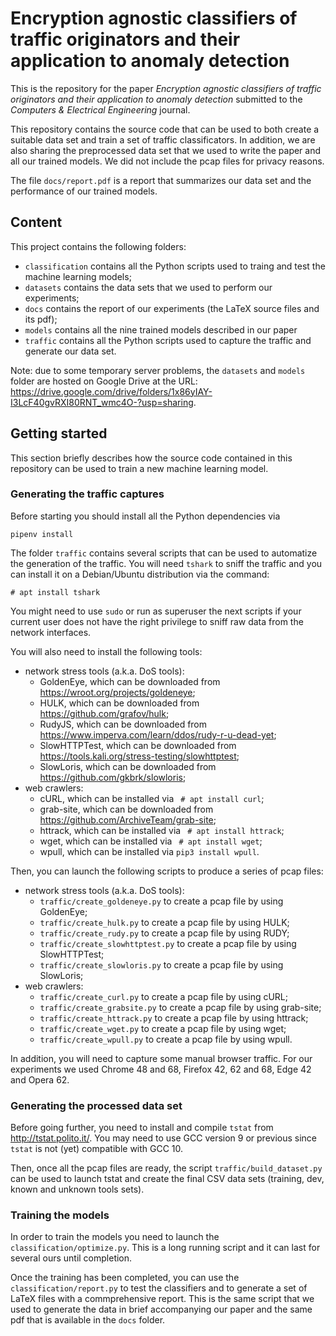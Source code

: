 # Encryption agnostic classifiers of traffic originators and their application to anomaly detection

This is the repository for the paper _Encryption agnostic classifiers of traffic originators and their application to
anomaly detection_ submitted to the _Computers & Electrical Engineering_ journal.

This repository contains the source code that can be used to both create a suitable data set and train a set of traffic
classificators. In addition, we are also sharing the preprocessed data set that we used to write the paper and all our
trained models. We did not include the pcap files for privacy reasons.

The file `docs/report.pdf` is a report that summarizes our data set and the performance of our trained models.

## Content

This project contains the following folders:

+ `classification` contains all the Python scripts used to traing and test the machine learning models;
+ `datasets` contains the data sets that we used to perform our experiments;
+ `docs` contains the report of our experiments (the LaTeX source files and its pdf);
+ `models` contains all the nine trained models described in our paper
+ `traffic` contains all the Python scripts used to capture the traffic and generate our data set.

Note: due to some temporary server problems, the `datasets` and `models` folder are hosted on Google Drive at the URL:
https://drive.google.com/drive/folders/1x86yIAY-I3LcF40gvRXI80RNT_wmc4O-?usp=sharing.

## Getting started

This section briefly describes how the source code contained in this repository can be used to train a new machine
learning model.

### Generating the traffic captures

Before starting you should install all the Python dependencies via

```shell
pipenv install
```

The folder `traffic` contains several scripts that can be used to automatize the generation of the traffic. You will
need `tshark` to sniff the traffic and you can install it on a Debian/Ubuntu distribution via the command:

```shell
# apt install tshark
```

You might need to use `sudo` or run as superuser the next scripts if your current user does not have the right privilege
to sniff raw data from the network interfaces.

You will also need to install the following tools:

+ network stress tools (a.k.a. DoS tools):
  + GoldenEye, which can be downloaded from https://wroot.org/projects/goldeneye;
  + HULK, which can be downloaded from https://github.com/grafov/hulk;
  + RudyJS, which can be downloaded from https://www.imperva.com/learn/ddos/rudy-r-u-dead-yet;
  + SlowHTTPTest, which can be downloaded from https://tools.kali.org/stress-testing/slowhttptest;
  + SlowLoris, which can be downloaded from https://github.com/gkbrk/slowloris;
+ web crawlers:
  + cURL, which can be installed via ` # apt install curl`;
  + grab-site, which can be downloaded from https://github.com/ArchiveTeam/grab-site;
  + httrack, which can be installed via ` # apt install httrack`;
  + wget, which can be installed via ` # apt install wget`;
  + wpull, which can be installed via `pip3 install wpull`.

Then, you can launch the following scripts to produce a series of pcap files:

+ network stress tools (a.k.a. DoS tools):
  + `traffic/create_goldeneye.py` to create a pcap file by using GoldenEye;
  + `traffic/create_hulk.py` to create a pcap file by using HULK;
  + `traffic/create_rudy.py` to create a pcap file by using RUDY;
  + `traffic/create_slowhttptest.py` to create a pcap file by using SlowHTTPTest;
  + `traffic/create_slowloris.py` to create a pcap file by using SlowLoris;
+ web crawlers:
  + `traffic/create_curl.py` to create a pcap file by using cURL;
  + `traffic/create_grabsite.py` to create a pcap file by using grab-site;
  + `traffic/create_httrack.py` to create a pcap file by using httrack;
  + `traffic/create_wget.py` to create a pcap file by using wget;
  + `traffic/create_wpull.py` to create a pcap file by using wpull.

In addition, you will need to capture some manual browser traffic. For our experiments we used Chrome 48 and 68, Firefox
42, 62 and 68, Edge 42 and Opera 62.

### Generating the processed data set

Before going further, you need to install and compile `tstat` from http://tstat.polito.it/. You may need to use GCC
version 9 or previous since `tstat` is not (yet) compatible with GCC 10.

Then, once all the pcap files are ready, the script `traffic/build_dataset.py` can be used to launch tstat and create
the final CSV data sets (training, dev, known and unknown tools sets).

### Training the models

In order to train the models you need to launch the `classification/optimize.py`. This is a long running script and it
can last for several ours until completion.

Once the training has been completed, you can use the `classification/report.py` to test the classifiers and to
generate a set of LaTeX files with a commprehensive report. This is the same script that we used to generate the data
in brief accompanying our paper and the same pdf that is available in the `docs` folder.
